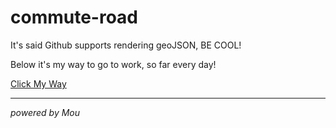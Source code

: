 # commute-road
It's said Github supports rendering geoJSON, BE COOL!

Below it's my way to go to work, so far every day!

[Click My Way](justin_go_to_work.geojson)

----
*powered by Mou*
